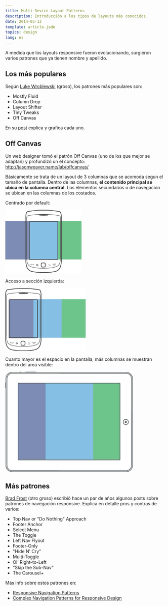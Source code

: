 ```yaml
---
title: Multi-Device Layout Patterns
description: Introducción a los tipos de layouts más conocidos.
date: 2014-05-12
template: article.jade
topics: design
lang: es
---
```


A medida que los layouts responsive fueron evolucionando, surgieron varios patrones que ya tienen nombre y apellido.

## Los más populares

Según [Luke Wroblewski](https://twitter.com/lukew) (groso), los patrones más populares son:

- Mostly Fluid
- Column Drop
- Layout Shifter
- Tiny Tweaks
- Off Canvas

En su [post](http://www.lukew.com/ff/entry.asp?1514) explica y grafica cada uno.

## Off Canvas

Un web designer tomó el patrón Off Canvas (uno de los que mejor se adaptan) y profundizó un el concepto: http://jasonweaver.name/lab/offcanvas/

Básicamente se trata de un layout de 3 columnas que se acomoda segun el tamaño de pantalla. Dentro de las columnas, **el contenido principal se ubica en la columna central**. Los elementos secundarios o de navegación se ubican en las columnas de los costados.

Centrado por default:

![Centrado por default](small-centered.png)

Acceso a sección izquierda:

![Sección izquierda](small-left.png)

Cuanto mayor es el espacio en la pantalla, más columnas se muestran dentro del area visible:

![Todas las columnas visibles](large.png)

## Más patrones

[Brad Frost](https://twitter.com/brad_frost) (otro groso) escribió hace un par de años algunos posts sobre patrones de navegación responsive. Explica en detalle pros y contras de varios:

- Top Nav or "Do Nothing" Approach
- Footer Anchor
- Select Menu
- The Toggle
- Left Nav Flyout
- Footer-Only
- "Hide N’ Cry"
- Multi-Toggle
- Ol’ Right-to-Left
- "Skip the Sub-Nav"
- The Carousel+

Más info sobre estos patrones en:

- [Responsive Navigation Patterns](http://bradfrostweb.com/blog/web/responsive-nav-patterns/)
- [Complex Navigation Patterns for Responsive Design](http://bradfrostweb.com/blog/web/complex-navigation-patterns-for-responsive-design/)
